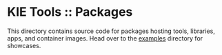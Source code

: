 # KIE Tools :: Packages

This directory contains source code for packages hosting tools, libraries, apps, and container images. Head over to the [examples](../examples) directory for showcases.
